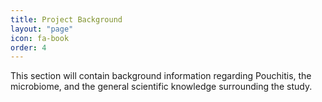 ```yaml
---
title: Project Background
layout: "page"
icon: fa-book
order: 4
---
```


This section will contain background information regarding Pouchitis, the microbiome, and the general scientific knowledge surrounding the study.
